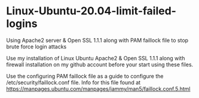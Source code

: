 # Linux-Ubuntu-20.04-limit-failed-logins
Using Apache2 server &amp; Open SSL 1.1.1 along with PAM faillock file to stop brute force login attacks

Use my installation of Linux Ubuntu Apache2 & Open SSL 1.1.1 along with firewall installation on my github account before your start using these files.

Use the configuring PAM faillock file as a guide to configure the /etc/security/faillock.conf file.  Info for this file found at https://manpages.ubuntu.com/manpages/jammy/man5/faillock.conf.5.html
